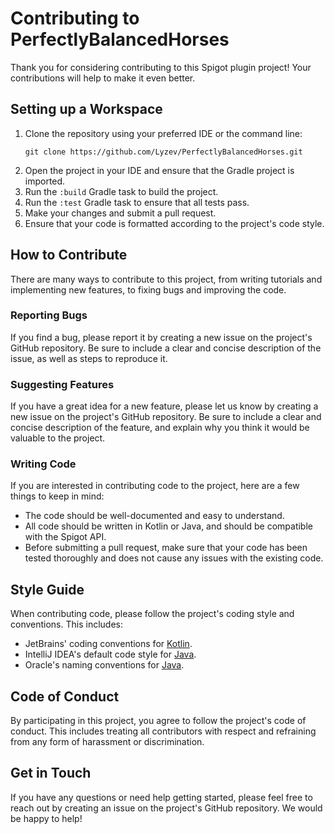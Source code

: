 # Contributing to PerfectlyBalancedHorses

Thank you for considering contributing to this Spigot plugin project! Your contributions will help to make it even better.

## Setting up a Workspace

1. Clone the repository using your preferred IDE or the command line:
    ```shell
    git clone https://github.com/Lyzev/PerfectlyBalancedHorses.git
    ```
2. Open the project in your IDE and ensure that the Gradle project is imported.
3. Run the `:build` Gradle task to build the project.
4. Run the `:test` Gradle task to ensure that all tests pass.
5. Make your changes and submit a pull request.
6. Ensure that your code is formatted according to the project's code style.

## How to Contribute

There are many ways to contribute to this project, from writing tutorials and implementing new features, to fixing bugs and improving the code.

### Reporting Bugs

If you find a bug, please report it by creating a new issue on the project's GitHub repository. Be sure to include a clear and concise description of the issue, as well as steps to reproduce it.

### Suggesting Features

If you have a great idea for a new feature, please let us know by creating a new issue on the project's GitHub repository. Be sure to include a clear and concise description of the feature, and explain why you think it would be valuable to the project.

### Writing Code

If you are interested in contributing code to the project, here are a few things to keep in mind:

- The code should be well-documented and easy to understand.
- All code should be written in Kotlin or Java, and should be compatible with the Spigot API.
- Before submitting a pull request, make sure that your code has been tested thoroughly and does not cause any issues with the existing code.

## Style Guide

When contributing code, please follow the project's coding style and conventions. This includes:

- JetBrains' coding conventions for [Kotlin](https://kotlinlang.org/docs/coding-conventions.html).
- IntelliJ IDEA's default code style for [Java](https://www.jetbrains.com/help/idea/code-style-java.html).
- Oracle's naming conventions for [Java](https://www.oracle.com/java/technologies/javase/codeconventions-namingconventions.html).

## Code of Conduct

By participating in this project, you agree to follow the project's code of conduct. This includes treating all contributors with respect and refraining from any form of harassment or discrimination.

## Get in Touch

If you have any questions or need help getting started, please feel free to reach out by creating an issue on the project's GitHub repository. We would be happy to help!

